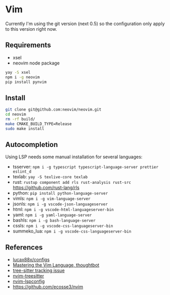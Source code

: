 # Vim 

Currently I'm using the git version (next 0.5) so the configuration only apply
to this version right now.

## Requirements

- xsel
- neovim node package

```sh
yay -S xsel
npm i -g neovim
pip install pynvim
```

## Install

```sh
git clone git@github.com:neovim/neovim.git
cd neovim
rm -rf build/
make CMAKE_BUILD_TYPE=Release
sudo make install
```

## Autocompletion

Using LSP needs some manual installation for several languages:

- tsserver: `npm i -g typescript typescript-language-server prettier eslint_d`
- texlab: `yay -S texlive-core texlab`
- rust: `rustup component add rls rust-analysis rust-src` https://github.com/rust-lang/rls
- python: `pip install python-language-server`
- vimls: `npm i -g vim-language-server`
- jsonls: `npm i -g vscode-json-languageserver`
- html: `npm i -g vscode-html-languageserver-bin`
- yaml: `npm i -g yaml-language-server`
- bashls: `npm i -g bash-language-server`
- cssls: `npm i -g vscode-css-languageserver-bin`
- summeko_lua: `npm i -g vscode-css-languageserver-bin`

## References

- [lucax88x/configs](https://github.com/lucax88x/configs/tree/master/dotfiles/.config/nvim)
- [Mastering the Vim Language, thoughtbot](https://www.youtube.com/watch?v=wlR5gYd6um0)
- [tree-sitter tracking issue](https://github.com/neovim/neovim/issues/11724)
- [nvim-treesitter](https://github.com/nvim-treesitter/nvim-treesitter)
- [nvim-lspconfig](https://github.com/neovim/nvim-lspconfig)
- https://github.com/ecosse3/nvim
